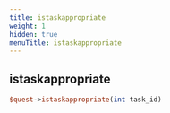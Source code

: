 ```yaml
---
title: istaskappropriate
weight: 1
hidden: true
menuTitle: istaskappropriate
---
```

## istaskappropriate
```perl
$quest->istaskappropriate(int task_id)
```